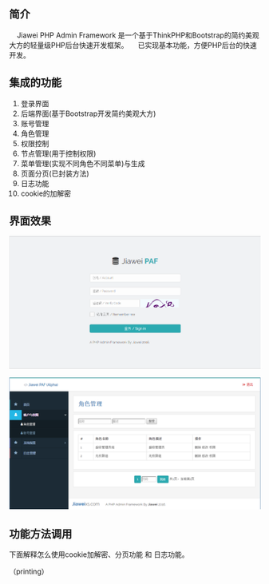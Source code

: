 ﻿## 简介

&nbsp;&nbsp;&nbsp;&nbsp;Jiawei PHP Admin Framework 是一个基于ThinkPHP和Bootstrap的简约美观大方的轻量级PHP后台快速开发框架。
&nbsp;&nbsp;&nbsp;&nbsp;已实现基本功能，方便PHP后台的快速开发。


## 集成的功能

1. 登录界面
2. 后端界面(基于Bootstrap开发简约美观大方)
3. 账号管理
4. 角色管理
5. 权限控制
6. 节点管理(用于控制权限)
7. 菜单管理(实现不同角色不同菜单)与生成
8. 页面分页(已封装方法)
9. 日志功能
10. cookie的加解密

## 界面效果

![登录界面](document/img/login.png)

![后台界面](document/img/role.png)


## 功能方法调用
下面解释怎么使用cookie加解密、分页功能 和 日志功能。

（printing）



